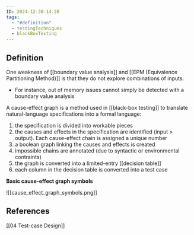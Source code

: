 ```yaml
---
ID: 2024-12-30-14:20
tags:
  - "#definition"
  - testingTechniques
  - blackBoxTesting
---
```

## Definition
One weakness of [[boundary value analysis]] and [[EPM (Equivalence Partitioning Method)]] is that they do not explore combinations of inputs.
- For instance, out of memory issues cannot simply be detected with a boundary value analysis

A cause-effect graph is a method used in [[black-box testing]]  to translate natural-language specifications into a formal language:
1. the specification is divided into workable pieces
2. the causes and effects in the specification are identified (input > output). Each cause-effect chain is assigned a unique number
3. a boolean graph linking the causes and effects is created
4. impossible chains are annotated (due to syntactic or environmental contraints)
5. the graph is converted into a limited-entry [[decision table]]
6. each column in the decision table is converted into a test case

**Basic cause-effect graph symbols**

![[cause_effect_graph_symbols.png]]
## References
[[04 Test-case Design]]